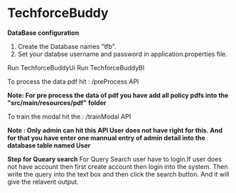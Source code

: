 # TechforceBuddy

**DataBase configuration**
1. Create the Database names "tfb".
2. Set your databse username and password in application.properties file.

Run TechforceBuddyUi 
Run TechforceBuddyBl 

To process the data pdf hit : 
/preProcess API

**Note: For pre process the data of pdf you have add all policy pdfs into the "src/main/resources/pdf" folder**

To train the modal hit the :
/trainModal API

**Note : Only admin can hit this API User does not have right for this. And for that you have enter one mannual entry of admin detail into the database table named User**

**Step for Queary search**
 For Query Search user have to login.If user does not have account then first create account then login into the system.
 Then write the query into the text box and then click the search button. And it will give the relavent output.
